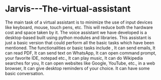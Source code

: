 # Jarvis---The-virtual-assistant

The main task of a virtual assistant is to minimize the use of input devices like keyboard, mouse, touch pens, etc.
This will reduce both the hardware cost and space taken by it.
The voice assistant we have developed is a desktop-based built using python modules and libraries. 
This assistant is just a basic version that could perform all the basic tasks which have been mentioned. 
The functionalities or basic tasks include , It can send emails, It can read PDF, It can send text on WhatsApp, It can open command prompt, your favorite IDE, notepad etc., It can play music, It can do Wikipedia searches for you, It can open websites like Google, YouTube, etc., in a web browser, It can give desktop reminders of your choice. 
It can have some basic conversation.
